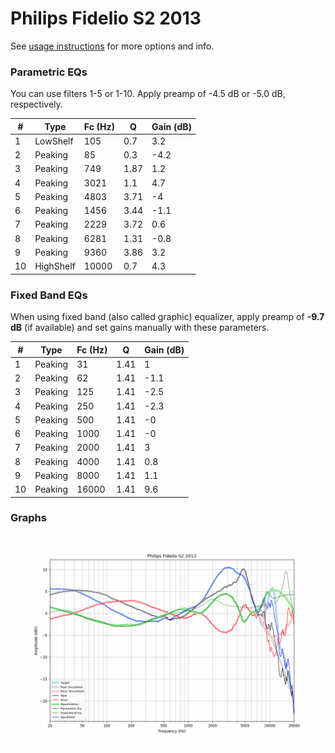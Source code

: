 # Philips Fidelio S2 2013
See [usage instructions](https://github.com/jaakkopasanen/AutoEq#usage) for more options and info.

### Parametric EQs
You can use filters 1-5 or 1-10. Apply preamp of -4.5 dB or -5.0 dB, respectively.

|   # | Type      |   Fc (Hz) |    Q |   Gain (dB) |
|-----|-----------|-----------|------|-------------|
|   1 | LowShelf  |       105 | 0.7  |         3.2 |
|   2 | Peaking   |        85 | 0.3  |        -4.2 |
|   3 | Peaking   |       749 | 1.87 |         1.2 |
|   4 | Peaking   |      3021 | 1.1  |         4.7 |
|   5 | Peaking   |      4803 | 3.71 |        -4   |
|   6 | Peaking   |      1456 | 3.44 |        -1.1 |
|   7 | Peaking   |      2229 | 3.72 |         0.6 |
|   8 | Peaking   |      6281 | 1.31 |        -0.8 |
|   9 | Peaking   |      9360 | 3.86 |         3.2 |
|  10 | HighShelf |     10000 | 0.7  |         4.3 |

### Fixed Band EQs
When using fixed band (also called graphic) equalizer, apply preamp of **-9.7 dB** (if available) and set gains manually with these parameters.

|   # | Type    |   Fc (Hz) |    Q |   Gain (dB) |
|-----|---------|-----------|------|-------------|
|   1 | Peaking |        31 | 1.41 |         1   |
|   2 | Peaking |        62 | 1.41 |        -1.1 |
|   3 | Peaking |       125 | 1.41 |        -2.5 |
|   4 | Peaking |       250 | 1.41 |        -2.3 |
|   5 | Peaking |       500 | 1.41 |        -0   |
|   6 | Peaking |      1000 | 1.41 |        -0   |
|   7 | Peaking |      2000 | 1.41 |         3   |
|   8 | Peaking |      4000 | 1.41 |         0.8 |
|   9 | Peaking |      8000 | 1.41 |         1.1 |
|  10 | Peaking |     16000 | 1.41 |         9.6 |

### Graphs
![](./Philips%20Fidelio%20S2%202013.png)
